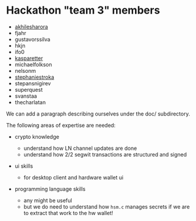 # Hackathon "team 3" members

- [akhilesharora](akhilesharora.md)
- fjahr
- gustavorssilva
- hkjn
- ifo0
- [kasparetter](kasparetter.md)
- michaelfolkson
- nelsonm
- [stephaniestroka](stephaniestroka.md)
- stepansnigirev
- superquest
- svanstaa
- thecharlatan

We can add a paragraph describing ourselves under the doc/ subdirectory.

The following areas of expertise are needed:

- crypto knowledge
  - understand how LN channel updates are done
  - understand how 2/2 segwit transactions are structured and signed

- ui skills
  - for desktop client and hardware wallet ui

- programming language skills
  - any might be useful
  - but we do need to understand how `hsm.c` manages secrets if we are to extract that work to the hw wallet!
